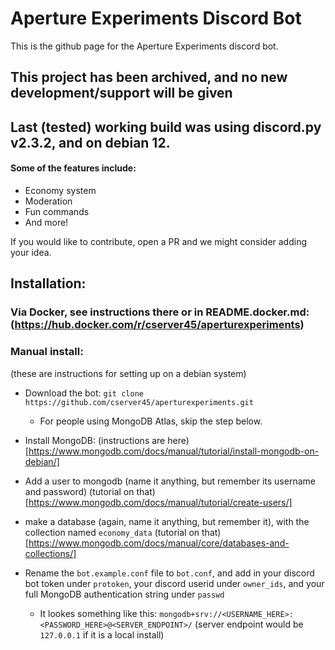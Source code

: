 # Aperture Experiments Discord Bot

This is the github page for the Aperture Experiments discord bot.

## This project has been archived, and no new development/support will be given
## Last (tested) working build was using discord.py v2.3.2, and on debian 12.

#### Some of the features include:

- Economy system
- Moderation
- Fun commands
- And more!

If you would like to contribute, open a PR and we might consider adding your idea.

## Installation:

### Via Docker, see instructions there or in README.docker.md: (https://hub.docker.com/r/cserver45/aperturexperiments) 

### Manual install:
(these are instructions for setting up on a debian system)
- Download the bot: `git clone https://github.com/cserver45/aperturexperiments.git`
  - For people using MongoDB Atlas, skip the step below. 
- Install MongoDB: (instructions are here)[https://www.mongodb.com/docs/manual/tutorial/install-mongodb-on-debian/]

- Add a user to mongodb (name it anything, but remember its username and password) (tutorial on that)[https://www.mongodb.com/docs/manual/tutorial/create-users/]
- make a database (again, name it anything, but remember it), with the collection named `economy_data` (tutorial on that)[https://www.mongodb.com/docs/manual/core/databases-and-collections/]
- Rename the `bot.example.conf` file to `bot.conf`, and add in your discord bot token under `protoken`, your discord userid under `owner_ids`, and your full MongoDB authentication string under `passwd`
   - It lookes something like this: `mongodb+srv://<USERNAME_HERE>:<PASSWORD_HERE>@<SERVER_ENDPOINT>/` (server endpoint would be `127.0.0.1` if it is a local install)
